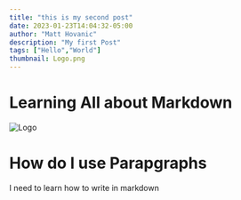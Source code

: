 ```yaml
---
title: "this is my second post"
date: 2023-01-23T14:04:32-05:00
author: "Matt Hovanic"
description: "My first Post"
tags: ["Hello","World"]
thumbnail: Logo.png
---
```


# Learning All about Markdown

![Logo](/Logo.png)
# How do I use Parapgraphs
<p> I need to learn how to write in markdown<p>
